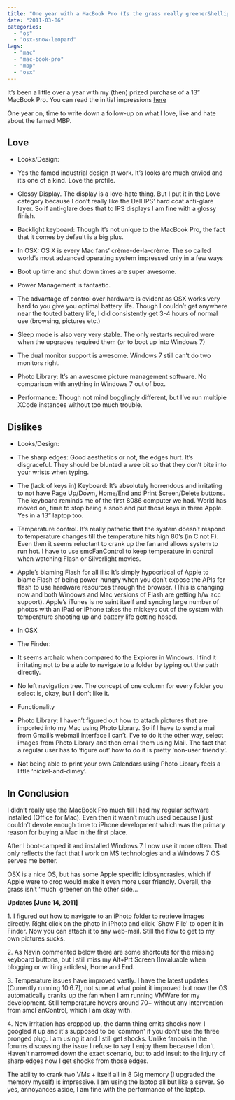```yaml
---
title: "One year with a MacBook Pro (Is the grass really greener&hellip;?)"
date: "2011-03-06"
categories: 
  - "os"
  - "osx-snow-leopard"
tags: 
  - "mac"
  - "mac-book-pro"
  - "mbp"
  - "osx"
---
```


It’s been a little over a year with my (then) prized purchase of a 13” MacBook Pro. You can read the initial impressions [here](https://sumitmaitra.wordpress.com/2010/01/31/first-time-with-a-mac/)

One year on, time to write down a follow-up on what I love, like and hate about the famed MBP.

## Love

- Looks/Design:

- Yes the famed industrial design at work. It’s looks are much envied and it’s one of a kind. Love the profile.
- Glossy Display. The display is a love-hate thing. But I put it in the Love category because I don’t really like the Dell IPS’ hard coat anti-glare layer. So if anti-glare does that to IPS displays I am fine with a glossy finish.
- Backlight keyboard: Though it’s not unique to the MacBook Pro, the fact that it comes by default is a big plus.

- In OSX: OS X is every Mac fans’ crème-de-la-crème. The so called world’s most advanced operating system impressed only in a few ways

- Boot up time and shut down times are super awesome.
- Power Management is fantastic.

- The advantage of control over hardware is evident as OSX works very hard to you give you optimal battery life. Though I couldn’t get anywhere near the touted battery life, I did consistently get 3-4 hours of normal use (browsing, pictures etc.)
- Sleep mode is also very very stable. The only restarts required were when the upgrades required them (or to boot up into Windows 7)

- The dual monitor support is awesome. Windows 7 still can’t do two monitors right.
- Photo Library: It’s an awesome picture management software. No comparison with anything in Windows 7 out of box.
- Performance: Though not mind bogglingly different, but I’ve run multiple XCode instances without too much trouble.

## Dislikes

- Looks/Design:

- The sharp edges: Good aesthetics or not, the edges hurt. It’s disgraceful. They should be blunted a wee bit so that they don’t bite into your wrists when typing.
- The (lack of keys in) Keyboard: It’s absolutely horrendous and irritating to not have Page Up/Down, Home/End and Print Screen/Delete buttons. The keyboard reminds me of the first 8086 computer we had. World has moved on, time to stop being a snob and put those keys in there Apple. Yes in a 13” laptop too.
- Temperature control. It’s really pathetic that the system doesn’t respond to temperature changes till the temperature hits high 80’s (in C not F). Even then it seems reluctant to crank up the fan and allows system to run hot. I have to use smcFanControl to keep temperature in control when watching Flash or Silverlight movies.
- Apple’s blaming Flash for all ills: It’s simply hypocritical of Apple to blame Flash of being power-hungry when you don’t expose the APIs for flash to use hardware resources through the browser. (This is changing now and both Windows and Mac versions of Flash are getting h/w acc support). Apple’s iTunes is no saint itself and syncing large number of photos with an iPad or iPhone takes the mickeys out of the system with temperature shooting up and battery life getting hosed.

- In OSX

- The Finder:

- It seems archaic when compared to the Explorer in Windows. I find it irritating not to be a able to navigate to a folder by typing out the path directly.
- No left navigation tree. The concept of one column for every folder you select is, okay, but I don’t like it.

- Functionality

- Photo Library: I haven’t figured out how to attach pictures that are imported into my Mac using Photo Library. So if I have to send a mail from Gmail’s webmail interface I can’t. I’ve to do it the other way, select images from Photo Library and then email them using Mail. The fact that a regular user has to ‘figure out’ how to do it is pretty ‘non-user friendly’.
- Not being able to print your own Calendars using Photo Library feels a little ‘nickel-and-dimey’.

## In Conclusion

I didn’t really use the MacBook Pro much till I had my regular software installed (Office for Mac). Even then it wasn’t much used because I just couldn’t devote enough time to iPhone development which was the primary reason for buying a Mac in the first place.

After I boot-camped it and installed Windows 7 I now use it more often. That only reflects the fact that I work on MS technologies and a Windows 7 OS serves me better.

OSX is a nice OS, but has some Apple specific idiosyncrasies, which if Apple were to drop would make it even more user friendly. Overall, the grass isn’t ‘much’ greener on the other side…

**Updates \[June 14, 2011\]**

1\. I figured out how to navigate to an iPhoto folder to retrieve images directly. Right click on the photo in iPhoto and click 'Show File' to open it in Finder. Now you can attach it to any web-mail. Still the flow to get to my own pictures sucks.

2\. As Navin commented below there are some shortcuts for the missing keyboard buttons, but I still miss my Alt+Prt Screen (Invaluable when blogging or writing articles), Home and End.

3\. Temperature issues have improved vastly. I have the latest updates (Currently running 10.6.7), not sure at what point it improved but now the OS automatically cranks up the fan when I am running VMWare for my development. Still temperature hovers around 70+ without any intervention from smcFanControl, which I am okay with.

4\. New irritation has cropped up, the damn thing emits shocks now. I googled it up and it's supposed to be 'common' if you don't use the three pronged plug. I am using it and I still get shocks. Unlike fanbois in the forums discussing the issue I refuse to say I enjoy them because I don't. Haven't narrowed down the exact scenario, but to add insult to the injury of sharp edges now I get shocks from those edges.

The ability to crank two VMs + itself all in 8 Gig memory (I upgraded the memory myself) is impressive. I am using the laptop all but like a server. So yes, annoyances aside, I am fine with the performance of the laptop.
